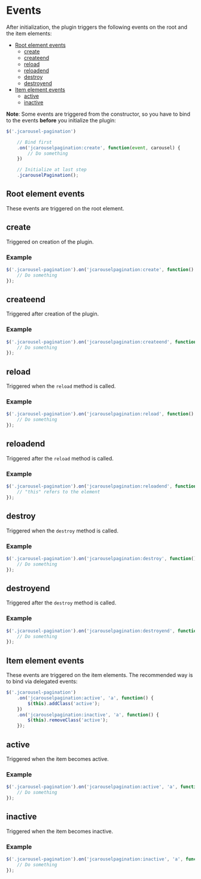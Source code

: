 Events
======

After initialization, the plugin triggers the following events on the root and
the item elements:

* [Root element events](#root-element-events)
  * [create](#create)
  * [createend](#createend)
  * [reload](#reload)
  * [reloadend](#reloadend)
  * [destroy](#destroy)
  * [destroyend](#destroyend)
* [Item element events](#item-element-events)
  * [active](#active)
  * [inactive](#inactive)

**Note**: Some events are triggered from the constructor, so you have to bind
to the events **before** you initialize the plugin:

```javascript
$('.jcarousel-pagination')

    // Bind first
    .on('jcarouselpagination:create', function(event, carousel) {
        // Do something
    })

    // Initialize at last step
    .jcarouselPagination();
```


Root element events
-------------------

These events are triggered on the root element.


create
------

Triggered on creation of the plugin.

### Example

```javascript
$('.jcarousel-pagination').on('jcarouselpagination:create', function() {
    // Do something
});
```


createend
---------

Triggered after creation of the plugin.

### Example

```javascript
$('.jcarousel-pagination').on('jcarouselpagination:createend', function() {
    // Do something
});
```


reload
------

Triggered when the `reload` method is called.

### Example

```javascript
$('.jcarousel-pagination').on('jcarouselpagination:reload', function() {
    // Do something
});
```


reloadend
---------

Triggered after the `reload` method is called.

### Example

```javascript
$('.jcarousel-pagination').on('jcarouselpagination:reloadend', function() {
    // "this" refers to the element
});
```


destroy
-------

Triggered when the `destroy` method is called.

### Example

```javascript
$('.jcarousel-pagination').on('jcarouselpagination:destroy', function() {
    // Do something
});
```


destroyend
----------

Triggered after the ``destroy`` method is called.

### Example

```javascript
$('.jcarousel-pagination').on('jcarouselpagination:destroyend', function() {
    // Do something
});
```


Item element events
-------------------

These events are triggered on the item elements. The recommended way is to bind
via delegated events:

```javascript
$('.jcarousel-pagination')
    .on('jcarouselpagination:active', 'a', function() {
        $(this).addClass('active');
    })
    .on('jcarouselpagination:inactive', 'a', function() {
        $(this).removeClass('active');
    });
```


active
------

Triggered when the item becomes active.

### Example

```javascript
$('.jcarousel-pagination').on('jcarouselpagination:active', 'a', function() {
    // Do something
});
```


inactive
--------

Triggered when the item becomes inactive.

### Example

```javascript
$('.jcarousel-pagination').on('jcarouselpagination:inactive', 'a', function() {
    // Do something
});
```